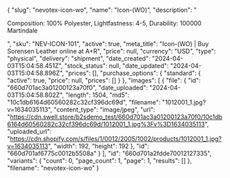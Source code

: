{
  "slug": "nevotex-icon-wo",
  "name": "Icon-(WO)",
  "description": "<p>Composition: 100% Polyester, Lightfastness: 4-5, Durability: 100000 Martindale</p>",
  "sku": "NEV-ICON-101",
  "active": true,
  "meta_title": "Icon-(WO) | Buy Sorensen Leather online at A+R",
  "price": null,
  "currency": "USD",
  "type": "physical",
  "delivery": "shipment",
  "date_created": "2024-04-03T15:04:58.451Z",
  "stock_status": null,
  "date_updated": "2024-04-03T15:04:58.896Z",
  "prices": [],
  "purchase_options": {
    "standard": {
      "active": true,
      "price": null,
      "prices": []
    }
  },
  "images": [
    {
      "file": {
        "id": "660d701ac3a01200123a70f0",
        "date_uploaded": "2024-04-03T15:04:58.802Z",
        "length": 1504,
        "md5": "10c1db6164d60560282c32cf396dc69d",
        "filename": "1012001_1.jpg?v=1634035113",
        "content_type": "image/jpeg",
        "url": "https://cdn.swell.store/b2sdemo_test/660d701ac3a01200123a70f0/10c1db6164d60560282c32cf396dc69d/1012001_1.jpg%3Fv%3D1634035113",
        "uploaded_url": "https://cdn.shopify.com/s/files/1/0012/2005/1002/products/1012001_1.jpg?v=1634035113",
        "width": 192,
        "height": 192
      },
      "id": "660d701af6775c0012b5508a"
    }
  ],
  "id": "660d701a2fdde70012127335",
  "variants": {
    "count": 0,
    "page_count": 1,
    "page": 1,
    "results": []
  },
  "filename": "nevotex-icon-wo"
}